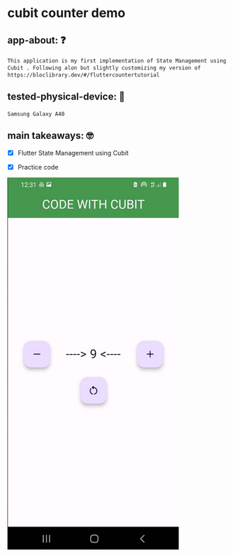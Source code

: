 # cubit counter demo

## app-about: ❓

    This application is my first implementation of State Management using Cubit . Following alon but slightly customizing my version of  https://bloclibrary.dev/#/fluttercountertutorial

## tested-physical-device: 📲

    Samsung Galaxy A40

## main takeaways: 🤓

- [x] Flutter State Management using Cubit

- [x] Practice code

![app-home-view](./cubit_counter-demo.png)
